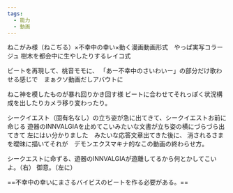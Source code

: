 ```yaml
---
tags:
  - 能力
  - 動画
---
```

ねこがみ様（ねこぢる）×不幸中の幸い×動く漫画動画形式　やっぱ実写コラージュ
樹木を都会中に生やしたりするレイコ式

ビートを再現して、桃音モモに、
「あー不幸中のさいわいー」の部分だけ歌わせる感じで　まぁクソ動画だしアバウトに

ねこ神を模したものが暴れ回りかき回す様
ビートに合わせてそれっぽく状況構成を出したりカメラ移り変わったり。

シークイエスト（固有名なし）の立ち姿が急に出てきて、シークイエストお前に命じる
遊器のINNVALGIAを止めてこいみたいな文書が立ち姿の横にづらづら出てきて
左にはい分かりました　みたいな応答文章出てきた後に、
消されるさまを曖昧に描いてそれが　デモンエクスマキナ的なこの動画の終わらせ方。

シークエストに命ずる、遊器のINNVALGIAが遊離してるから何とかしてこいよ。（右）
御意。（左に）

==不幸中の幸いにまさるバイビスのビートを作る必要がある。==